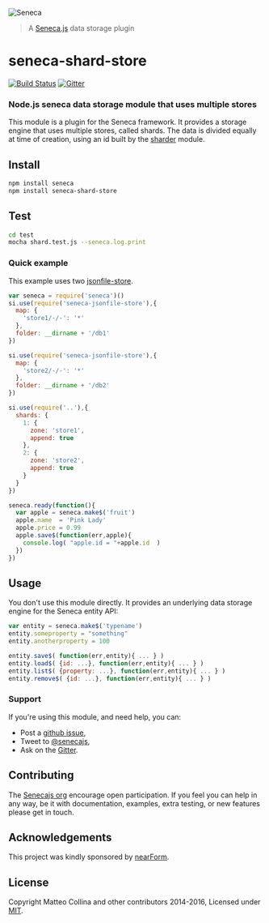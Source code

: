 ![Seneca](http://senecajs.org/files/assets/seneca-logo.png)
> A [Seneca.js][] data storage plugin

# seneca-shard-store
[![Build Status][travis-badge]][travis-url]
[![Gitter][gitter-badge]][gitter-url]

### Node.js seneca data storage module that uses multiple stores

This module is a plugin for the Seneca framework. It provides a
storage engine that uses multiple stores, called shards.
The data is divided equally at time of creation, using an id
built by the [sharder](http://npm.im/sharder) module.

## Install

```sh
npm install seneca
npm install seneca-shard-store
```
## Test

```bash
cd test
mocha shard.test.js --seneca.log.print
```
### Quick example

This example uses two
[jsonfile-store](https://github.com/rjrodger/seneca-jsonfile-store).

```JavaScript
var seneca = require('seneca')()
si.use(require('seneca-jsonfile-store'),{
  map: {
    'store1/-/-': '*'
  },
  folder: __dirname + '/db1'
})

si.use(require('seneca-jsonfile-store'),{
  map: {
    'store2/-/-': '*'
  },
  folder: __dirname + '/db2'
})

si.use(require('..'),{
  shards: {
    1: {
      zone: 'store1',
      append: true
    },
    2: {
      zone: 'store2',
      append: true
    }
  }
})

seneca.ready(function(){
  var apple = seneca.make$('fruit')
  apple.name  = 'Pink Lady'
  apple.price = 0.99
  apple.save$(function(err,apple){
    console.log( "apple.id = "+apple.id  )
  })
})
```

## Usage

You don't use this module directly. It provides an underlying data storage engine for the Seneca entity API:

```JavaScript
var entity = seneca.make$('typename')
entity.someproperty = "something"
entity.anotherproperty = 100

entity.save$( function(err,entity){ ... } )
entity.load$( {id: ...}, function(err,entity){ ... } )
entity.list$( {property: ...}, function(err,entity){ ... } )
entity.remove$( {id: ...}, function(err,entity){ ... } )
```


### Support

If you're using this module, and need help, you can:

- Post a [github issue][],
- Tweet to [@senecajs][],
- Ask on the [Gitter][gitter-url].




## Contributing
The [Senecajs org][] encourage open participation. If you feel you can help in any way, be it with
documentation, examples, extra testing, or new features please get in touch.

## Acknowledgements

This project was kindly sponsored by [nearForm](http://nearform.com).

## License
Copyright Matteo Collina and other contributors 2014-2016, Licensed under [MIT][].


[travis-badge]: https://travis-ci.org/senecajs-labs/seneca-shard-store.svg
[travis-url]: https://travis-ci.org/senecajs-labs/seneca-shard-store
[gitter-badge]: https://badges.gitter.im/Join%20Chat.svg
[gitter-url]: https://gitter.im/senecajs-labs/seneca

[MIT]: ./LICENSE
[Senecajs org]: https://github.com/senecajs/
[senecajs.org]: http://senecajs.org/
[Seneca.js]: https://www.npmjs.com/package/seneca
[github issue]: https://github.com/senecajs/seneca-shard-store/issues
[@senecajs]: http://twitter.com/senecajs
